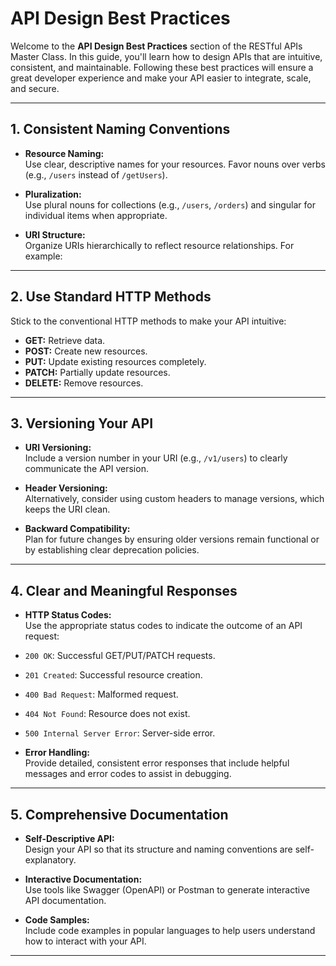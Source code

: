 # API Design Best Practices

Welcome to the **API Design Best Practices** section of the RESTful APIs Master Class. In this guide, you'll learn how to design APIs that are intuitive, consistent, and maintainable. Following these best practices will ensure a great developer experience and make your API easier to integrate, scale, and secure.

---

## 1. Consistent Naming Conventions

- **Resource Naming:**  
  Use clear, descriptive names for your resources. Favor nouns over verbs (e.g., `/users` instead of `/getUsers`).

- **Pluralization:**  
  Use plural nouns for collections (e.g., `/users`, `/orders`) and singular for individual items when appropriate.

- **URI Structure:**  
  Organize URIs hierarchically to reflect resource relationships. For example:

---

## 2. Use Standard HTTP Methods

Stick to the conventional HTTP methods to make your API intuitive:

- **GET:** Retrieve data.
- **POST:** Create new resources.
- **PUT:** Update existing resources completely.
- **PATCH:** Partially update resources.
- **DELETE:** Remove resources.

---

## 3. Versioning Your API

- **URI Versioning:**  
Include a version number in your URI (e.g., `/v1/users`) to clearly communicate the API version.

- **Header Versioning:**  
Alternatively, consider using custom headers to manage versions, which keeps the URI clean.

- **Backward Compatibility:**  
Plan for future changes by ensuring older versions remain functional or by establishing clear deprecation policies.

---

## 4. Clear and Meaningful Responses

- **HTTP Status Codes:**  
Use the appropriate status codes to indicate the outcome of an API request:
- `200 OK`: Successful GET/PUT/PATCH requests.
- `201 Created`: Successful resource creation.
- `400 Bad Request`: Malformed request.
- `404 Not Found`: Resource does not exist.
- `500 Internal Server Error`: Server-side error.

- **Error Handling:**  
Provide detailed, consistent error responses that include helpful messages and error codes to assist in debugging.

---

## 5. Comprehensive Documentation

- **Self-Descriptive API:**  
Design your API so that its structure and naming conventions are self-explanatory.

- **Interactive Documentation:**  
Use tools like Swagger (OpenAPI) or Postman to generate interactive API documentation.

- **Code Samples:**  
Include code examples in popular languages to help users understand how to interact with your API.

---
